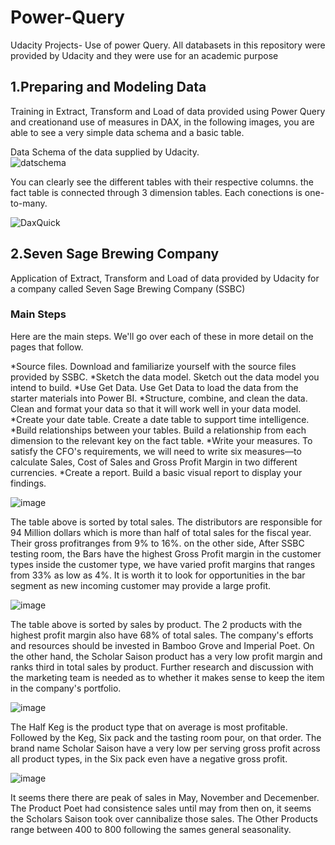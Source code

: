 # Power-Query

Udacity Projects- Use of power Query. All databasets in this repository were provided by Udacity and they were use for an academic purpose 


## 1.Preparing and Modeling Data

Training in Extract, Transform and Load of data provided using Power Query and creationand use of measures in DAX, in the following images, you are able to see a very simple data schema and a basic table. 

  Data Schema of the data supplied by Udacity.  
  ![datschema](https://user-images.githubusercontent.com/65776444/159014165-333d86e6-42bd-4ba7-9163-b1b5506ef68e.PNG)

You can clearly see the different tables with their respective columns. the fact table is connected through 3 dimension tables. Each conections is one-to-many. 

  ![DaxQuick](https://user-images.githubusercontent.com/65776444/159014761-af262076-f018-4b1e-8836-cc25fcf7962e.PNG)
  
  
  
## 2.Seven Sage Brewing Company

Application of Extract, Transform and Load of data provided by Udacity for a company called Seven Sage Brewing Company (SSBC)

### Main Steps
Here are the main steps. We'll go over each of these in more detail on the pages that follow.

  *Source files. Download and familiarize yourself with the source files provided by SSBC.
  *Sketch the data model. Sketch out the data model you intend to build.
  *Use Get Data. Use Get Data to load the data from the starter materials into Power BI.
  *Structure, combine, and clean the data. Clean and format your data so that it will work well in your data model.
  *Create your date table. Create a date table to support time intelligence.
  *Build relationships between your tables. Build a relationship from each dimension to the relevant key on the fact table.
  *Write your measures. To satisfy the CFO's requirements, we will need to write six measures—to calculate Sales, Cost of Sales and Gross Profit Margin in two       different currencies.
  *Create a report. Build a basic visual report to display your findings.


![image](https://user-images.githubusercontent.com/65776444/162724752-5b70439a-c8b8-4027-af7b-3fbc32d3de6a.png)

The table above is sorted by total sales. The distributors are responsible for 94 Million dollars which is more than half of total sales for the fiscal year. Their gross profitranges from 9% to 16%. on the other side, After SSBC testing room, the Bars have the highest Gross Profit margin in the customer types inside the customer type, we have varied profit margins that ranges from 33% as low as 4%. It is worth it to look for opportunities in the bar segment as new incoming customer may provide a large profit.


![image](https://user-images.githubusercontent.com/65776444/162725284-0bfeb25e-b692-4bd2-a90b-4673959daad2.png)

The table above is sorted by sales by product. The 2 products with the highest profit margin also have 68% of total sales. The company's
efforts and resources should be invested in Bamboo Grove and Imperial Poet. On the other hand, the Scholar Saison product has a very low profit margin
and ranks third in total sales by product. Further research and discussion with the marketing team is needed as to whether it makes sense to keep the item
in the company's portfolio.

![image](https://user-images.githubusercontent.com/65776444/162725832-50d8d590-b99b-4b9c-b484-f05f0773d4f7.png)

The Half Keg is the product type that on average is most profitable. Followed by the Keg, Six pack and the tasting room pour, on that
order. The brand name Scholar Saison have a very low per serving gross profit across all product types, in the Six pack even have a negative gross profit.

![image](https://user-images.githubusercontent.com/65776444/162725909-7b4614c9-6186-4cff-ad41-9eb064c965bb.png)

It seems there there are peak of sales in May, November and Decemenber. The Product Poet had consistence sales until may from then on, it seems the
Scholars Saison took over cannibalize those sales. The Other Products range between 400 to 800 following the sames general seasonality.




